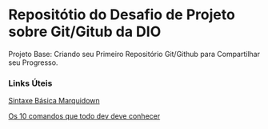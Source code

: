 # Repositótio do Desafio de Projeto sobre Git/Gitub da DIO
Projeto Base: Criando seu Primeiro Repositório Git/Github para Compartilhar seu Progresso.

### Links Úteis

[Sintaxe Básica Marquidown](https://www.markdownguide.org/basic-syntax/)

[Os 10 comandos que todo dev deve conhecer](https://www.freecodecamp.org/portuguese/news/10-comandos-do-git-que-todo-desenvolvedor-deveria-conhecer/)

